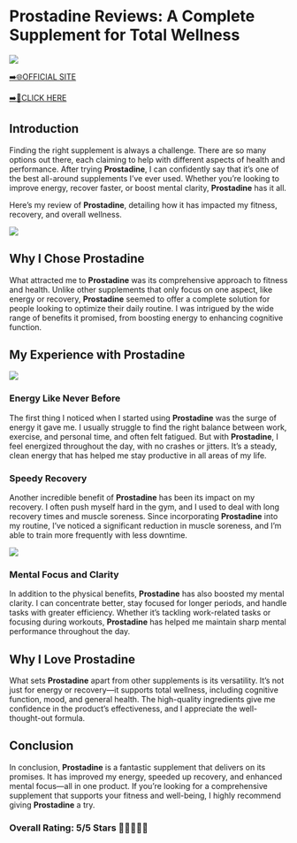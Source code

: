 # **Prostadine Reviews**: A Complete Supplement for Total Wellness

[![](https://static.vecteezy.com/system/resources/thumbnails/019/896/014/small/buy-now-gradient-button-with-cart-symbol-buy-now-illustration-png.png)](https://edetoop.top/lander/sugarpreland-1/prostad.html) 

[➡️🌐OFFICIAL SITE](https://edetoop.top/lander/sugarpreland-1/prostad.html) 

[➡️🔗CLICK HERE](https://edetoop.top/lander/sugarpreland-1/prostad.html) 


## Introduction

Finding the right supplement is always a challenge. There are so many options out there, each claiming to help with different aspects of health and performance. After trying **Prostadine**, I can confidently say that it’s one of the best all-around supplements I’ve ever used. Whether you’re looking to improve energy, recover faster, or boost mental clarity, **Prostadine** has it all.

Here’s my review of **Prostadine**, detailing how it has impacted my fitness, recovery, and overall wellness.

[![](https://wallpapers.com/images/hd/red-order-now-button-udg4jcj4arvn8b0n-2.png)](https://edetoop.top/lander/sugarpreland-1/prostad.html)  

## Why I Chose **Prostadine**

What attracted me to **Prostadine** was its comprehensive approach to fitness and health. Unlike other supplements that only focus on one aspect, like energy or recovery, **Prostadine** seemed to offer a complete solution for people looking to optimize their daily routine. I was intrigued by the wide range of benefits it promised, from boosting energy to enhancing cognitive function.

## My Experience with **Prostadine**

[![](https://static.vecteezy.com/system/resources/thumbnails/019/896/014/small/buy-now-gradient-button-with-cart-symbol-buy-now-illustration-png.png)](https://edetoop.top/lander/sugarpreland-1/prostad.html)

### Energy Like Never Before

The first thing I noticed when I started using **Prostadine** was the surge of energy it gave me. I usually struggle to find the right balance between work, exercise, and personal time, and often felt fatigued. But with **Prostadine**, I feel energized throughout the day, with no crashes or jitters. It’s a steady, clean energy that has helped me stay productive in all areas of my life.

### Speedy Recovery

Another incredible benefit of **Prostadine** has been its impact on my recovery. I often push myself hard in the gym, and I used to deal with long recovery times and muscle soreness. Since incorporating **Prostadine** into my routine, I’ve noticed a significant reduction in muscle soreness, and I’m able to train more frequently with less downtime.

[![](https://wallpapers.com/images/hd/red-order-now-button-udg4jcj4arvn8b0n-2.png)](https://edetoop.top/lander/sugarpreland-1/prostad.html)  

### Mental Focus and Clarity

In addition to the physical benefits, **Prostadine** has also boosted my mental clarity. I can concentrate better, stay focused for longer periods, and handle tasks with greater efficiency. Whether it’s tackling work-related tasks or focusing during workouts, **Prostadine** has helped me maintain sharp mental performance throughout the day.

## Why I Love **Prostadine**

What sets **Prostadine** apart from other supplements is its versatility. It’s not just for energy or recovery—it supports total wellness, including cognitive function, mood, and general health. The high-quality ingredients give me confidence in the product’s effectiveness, and I appreciate the well-thought-out formula.

## Conclusion

In conclusion, **Prostadine** is a fantastic supplement that delivers on its promises. It has improved my energy, speeded up recovery, and enhanced mental focus—all in one product. If you’re looking for a comprehensive supplement that supports your fitness and well-being, I highly recommend giving **Prostadine** a try.

### Overall Rating: 5/5 Stars 🌟🌟🌟🌟🌟
